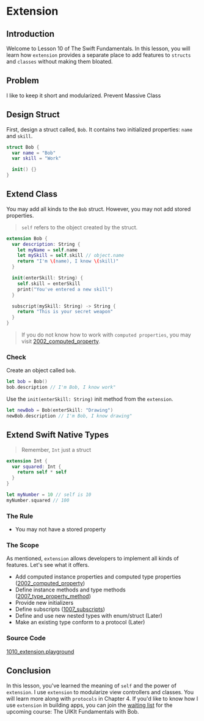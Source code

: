 # Extension
## Introduction
Welcome to Lesson 10 of The Swift Fundamentals. In this lesson, you will learn how `extension` provides a separate place to add features to `structs` and `classes` without making them bloated.

## Problem
I like to keep it short and modularized. Prevent Massive Class

## Design Struct
First, design a struct called, `Bob`. It contains two initialized properties: `name` and `skill`.

```swift
struct Bob {
  var name = "Bob"
  var skill = "Work"

  init() {}
}
```

## Extend Class
You may add all kinds to the `Bob` struct. However, you may not add stored properties.

> `self` refers to the object created by the struct.

```swift
extension Bob {
  var description: String {
    let myName = self.name
    let mySkill = self.skill // object.name
    return "I'm \(name), I know \(skill)"
  }

  init(enterSkill: String) {
    self.skill = enterSkill
    print("You've entered a new skill")
  }

  subscript(mySkill: String) -> String {
    return "This is your secret weapon"
  }
}
```

> If you do not know how to work with `computed properties`, you may visit [2002_computed_property].

[2002_computed_property]: /course/object-oriented-swift/computed-property.md

### Check
Create an object called `bob`.

```swift
let bob = Bob()
bob.description // I'm Bob, I know work"
```

Use the `init(enterSkill: String)` init method from the `extension`.

```swift
let newBob = Bob(enterSkill: "Drawing")
newBob.description // I'm Bob, I know drawing"
```

## Extend Swift Native Types
> Remember, `Int` just a struct

```swift
extension Int {
  var squared: Int {
    return self * self
  }
}
```

```swift
let myNumber = 10 // self is 10
myNumber.squared // 100
```

### The Rule
 - You may not have a stored property


### The Scope
As mentioned, `extension` allows developers to implement all kinds of features. Let's see what it offers.

 - Add computed instance properties and computed type properties ([2002_computed_property])
 - Define instance methods and type methods ([2007_type_property_method])
 - Provide new initializers
 - Define subscripts ([1007_subscripts])
 - Define and use new nested types with enum/struct (Later)
 - Make an existing type conform to a protocol (Later)


[1007_subscripts]: /course/swift-intermediate/subscripts.md
[2002_computed_property]: /course/object-oriented-swift/computed-property.md
[2007_type_property_method]: /course/object-oriented-swift/type-property-method.md


### Source Code
[1010_extension.playground](https://www.dropbox.com/sh/nom0467cql4yt1g/AAB4UmnnlpCE1c36qbXZKAiOa?dl=0)

## Conclusion
In this lesson, you've learned the meaning of `self` and the power of `extension`.  I use `extension` to modularize view controllers and classes. You will learn more along with `protocols` in Chapter 4. If you'd like to know how I use `extension` in building apps, you can join the [waiting list] for the upcoming course: The UIKIt Fundamentals with Bob.

[waiting list]: https://boblee.typeform.com/to/oR9Nt2
